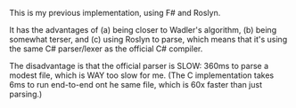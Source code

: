 This is my previous implementation, using F# and Roslyn.

It has the advantages of (a) being closer to Wadler's algorithm, (b) being somewhat terser, and (c) using Roslyn to parse, which means that it's using the same C# parser/lexer as the official C# compiler.

The disadvantage is that the official parser is SLOW: 360ms to parse a modest file, which is WAY too slow for me.
(The C implementation takes 6ms to run end-to-end ont he same file, which is 60x faster than just parsing.)
